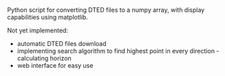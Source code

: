 Python script for converting DTED files to a numpy array, with display capabilities using matplotlib.

Not yet implemented:
- automatic DTED files download
- implementing search algorithm to find highest point in every direction - calculating horizon
- web interface for easy use

